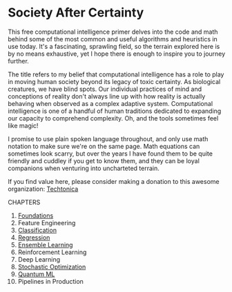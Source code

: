 # Society After Certainty

This free computational intelligence primer delves into the code and math behind some of the most common and useful algorithms and heuristics in use today. It's a fascinating, sprawling field, so the terrain explored here is by no means exhaustive, yet I hope there is enough to inspire you to journey further.

The title refers to my belief that computational intelligence has a role to play in moving human society beyond its legacy of toxic certainty. As biological creatures, we have blind spots. Our individual practices of mind and conceptions of reality don't always line up with how reality is actually behaving when observed as a complex adaptive system. Computational intelligence is one of a handful of human traditions dedicated to expanding our capacity to comprehend complexity. Oh, and the tools sometimes feel like magic! 

I promise to use plain spoken language throughout, and only use math notation to make sure we're on the same page.  Math equations can sometimes look scarry, but over the years I have found them to be quite friendly and cuddley if you get to know them, and they can be loyal companions when venturing into uncharteted terrain. 

If you find value here, please consider making a donation to this awesome organization: [Techtonica](https://techtonica.org/) 

CHAPTERS
1. [Foundations](https://github.com/SioKCronin/society_after_certainty/blob/master/01.Math_and_Probability/Math_and_Probability.ipynb)
2. Feature Engineering
3. [Classification](https://github.com/SioKCronin/society_after_certainty/blob/master/03.Classification/03.Classification.ipynb)
4. [Regression](https://github.com/SioKCronin/society_after_certainty/blob/master/04.Regression/04.Regression.ipynb) 
5. [Ensemble Learning](https://github.com/SioKCronin/society_after_certainty/blob/master/05.Ensemble_Learning/ensemble_learning.ipynb)
6. Reinforcement Learning 
7. Deep Learning 
8. [Stochastic Optimization](https://github.com/SioKCronin/society_after_certainty/blob/master/08.Stochastic_Optimization/Stochastic_Optimization.ipynb)
9. [Quantum ML](https://github.com/SioKCronin/society_after_certainty/blob/master/09.Quantum_ML/09.Quantum_ML.ipynb)
10. Pipelines in Production
